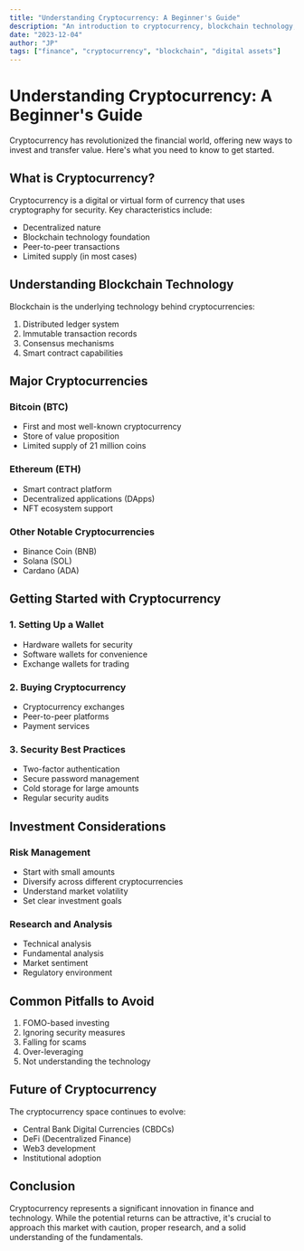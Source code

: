 ```yaml
---
title: "Understanding Cryptocurrency: A Beginner's Guide"
description: "An introduction to cryptocurrency, blockchain technology, and how to safely start investing in digital assets."
date: "2023-12-04"
author: "JP"
tags: ["finance", "cryptocurrency", "blockchain", "digital assets"]
---
```


# Understanding Cryptocurrency: A Beginner's Guide

Cryptocurrency has revolutionized the financial world, offering new ways to invest and transfer value. Here's what you need to know to get started.

## What is Cryptocurrency?

Cryptocurrency is a digital or virtual form of currency that uses cryptography for security. Key characteristics include:

- Decentralized nature
- Blockchain technology foundation
- Peer-to-peer transactions
- Limited supply (in most cases)

## Understanding Blockchain Technology

Blockchain is the underlying technology behind cryptocurrencies:

1. Distributed ledger system
2. Immutable transaction records
3. Consensus mechanisms
4. Smart contract capabilities

## Major Cryptocurrencies

### Bitcoin (BTC)
- First and most well-known cryptocurrency
- Store of value proposition
- Limited supply of 21 million coins

### Ethereum (ETH)
- Smart contract platform
- Decentralized applications (DApps)
- NFT ecosystem support

### Other Notable Cryptocurrencies
- Binance Coin (BNB)
- Solana (SOL)
- Cardano (ADA)

## Getting Started with Cryptocurrency

### 1. Setting Up a Wallet
- Hardware wallets for security
- Software wallets for convenience
- Exchange wallets for trading

### 2. Buying Cryptocurrency
- Cryptocurrency exchanges
- Peer-to-peer platforms
- Payment services

### 3. Security Best Practices
- Two-factor authentication
- Secure password management
- Cold storage for large amounts
- Regular security audits

## Investment Considerations

### Risk Management
- Start with small amounts
- Diversify across different cryptocurrencies
- Understand market volatility
- Set clear investment goals

### Research and Analysis
- Technical analysis
- Fundamental analysis
- Market sentiment
- Regulatory environment

## Common Pitfalls to Avoid

1. FOMO-based investing
2. Ignoring security measures
3. Falling for scams
4. Over-leveraging
5. Not understanding the technology

## Future of Cryptocurrency

The cryptocurrency space continues to evolve:

- Central Bank Digital Currencies (CBDCs)
- DeFi (Decentralized Finance)
- Web3 development
- Institutional adoption

## Conclusion

Cryptocurrency represents a significant innovation in finance and technology. While the potential returns can be attractive, it's crucial to approach this market with caution, proper research, and a solid understanding of the fundamentals. 